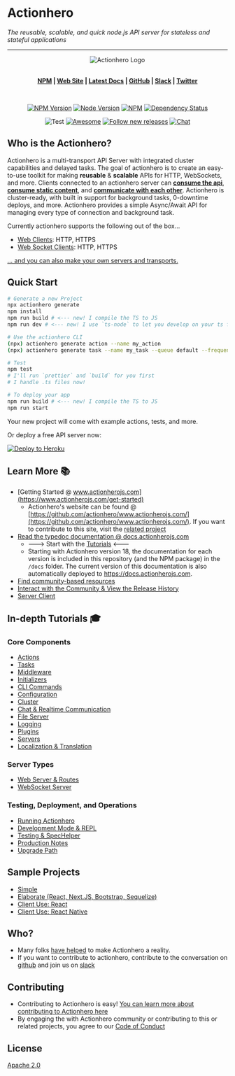 # Actionhero

_The reusable, scalable, and quick node.js API server for stateless and stateful applications_

---

<div align="center">
  <img src="https://raw.github.com/actionhero/actionhero/master/public/logo/actionhero-small.png" alt="Actionhero Logo" />
</div>

<br />

<div align="center" class="topLinks">

**[NPM](https://npmjs.org/package/actionhero) |
[Web Site](https://www.actionherojs.com) |
[Latest Docs](https://docs.actionherojs.com) |
[GitHub](https://github.com/actionhero/actionhero) |
[Slack](https://slack.actionherojs.com) |
[Twitter](https://twitter.com/actionherojs)**

</div>

<br />

<div align="center" class="topBadges">

[![NPM Version](https://img.shields.io/npm/v/actionhero.svg?style=flat-square)](https://www.npmjs.com/package/actionhero)
[![Node Version](https://img.shields.io/node/v/actionhero.svg?style=flat-square)](https://npmjs.org/package/actionhero)
[![NPM](https://img.shields.io/npm/dm/actionhero.svg?style=flat-square)](https://npmjs.org/package/actionhero)
[![Dependency Status](https://david-dm.org/actionhero/actionhero.svg?style=flat-square)](https://david-dm.org/actionhero/actionhero)

![Test](https://github.com/actionhero/actionhero/workflows/Test/badge.svg)
[![Awesome](https://cdn.rawgit.com/sindresorhus/awesome/d7305f38d29fed78fa85652e3a63e154dd8e8829/media/badge.svg)](https://github.com/l0oky/awesome-actionhero)
[![Follow new releases](https://app.releasly.co/assets/badges/badge-green-classic.svg)](https://app.releasly.co/sites/actionhero/actionhero?utm_source=github_badge)
[![Chat](https://slack.actionherojs.com/badge.svg)](http://slack.actionherojs.com)

</div>

## Who is the Actionhero?

Actionhero is a multi-transport API Server with integrated cluster capabilities and delayed tasks. The goal of actionhero is to create an easy-to-use toolkit for making **reusable** & **scalable** APIs for HTTP, WebSockets, and more. Clients connected to an actionhero server can [**consume the api**](https://www.actionherojs.com/tutorials/actions), [**consume static content**](https://www.actionherojs.com/tutorials/file-server), and [**communicate with each other**](https://www.actionherojs.com/tutorials/chat). Actionhero is cluster-ready, with built in support for background tasks, 0-downtime deploys, and more. Actionhero provides a simple Async/Await API for managing every type of connection and background task.

Currently actionhero supports the following out of the box...

- [Web Clients](https://www.actionherojs.com/tutorials/web-server): HTTP, HTTPS
- [Web Socket Clients](https://www.actionherojs.com/tutorials/websocket-server): HTTP, HTTPS

[... and you can also make your own servers and transports.](https://www.actionherojs.com/tutorials/servers)

## Quick Start

```bash
# Generate a new Project
npx actionhero generate
npm install
npm run build # <--- new! I compile the TS to JS
npm run dev # <--- new! I use `ts-node` to let you develop on your ts files without compiling

# Use the actionhero CLI
(npx) actionhero generate action --name my_action
(npx) actionhero generate task --name my_task --queue default --frequency 0

# Test
npm test
# I'll run `prettier` and `build` for you first
# I handle .ts files now!

# To deploy your app
npm run build # <--- new! I compile the TS to JS
npm run start
```

Your new project will come with example actions, tests, and more.

Or deploy a free API server now:

[![Deploy to Heroku](https://www.herokucdn.com/deploy/button.svg)](https://heroku.com/deploy?template=https://github.com/actionhero/actionhero)

## Learn More 📚

- [Getting Started @ www.actionherojs.com](https://www.actionherojs.com/get-started)
  - Actionhero's website can be found @ [https://github.com/actionhero/www.actionherojs.com/](https://github.com/actionhero/www.actionherojs.com/). If you want to contribute to this site, visit the [related project](https://github.com/actionhero/www.actionherojs.com)
- [Read the typedoc documentation @ docs.actionherojs.com](http://docs.actionherojs.com/)
  - ---> Start with the [Tutorials](https://www.actionherojs.com/tutorials) <---
  - Starting with Actionhero version 18, the documentation for each version is included in this repository (and the NPM package) in the `/docs` folder. The current version of this documentation is also automatically deployed to https://docs.actionherojs.com.
- [Find community-based resources](https://github.com/l0oky/awesome-actionhero)
- [Interact with the Community & View the Release History](https://www.actionherojs.com/community)
- [Server Client](https://github.com/actionhero/actionhero-client)

## In-depth Tutorials 🎓

### Core Components

- [Actions](https://www.actionherojs.com/tutorials/actions)
- [Tasks](https://www.actionherojs.com/tutorials/tasks)
- [Middleware](https://www.actionherojs.com/tutorials/middleware)
- [Initializers](https://www.actionherojs.com/tutorials/initializers)
- [CLI Commands](https://www.actionherojs.com/tutorials/cli)
- [Configuration](https://www.actionherojs.com/tutorials/config)
- [Cluster](https://www.actionherojs.com/tutorials/cluster)
- [Chat & Realtime Communication](https://www.actionherojs.com/tutorials/chat)
- [File Server](https://www.actionherojs.com/tutorials/file-server)
- [Logging](https://www.actionherojs.com/tutorials/logging)
- [Plugins](https://www.actionherojs.com/tutorials/plugins)
- [Servers](https://www.actionherojs.com/tutorials/servers)
- [Localization & Translation](https://www.actionherojs.com/tutorials/localization)

### Server Types

- [Web Server & Routes](https://www.actionherojs.com/tutorials/web-server)
- [WebSocket Server](https://www.actionherojs.com/tutorials/websocket-server)

### Testing, Deployment, and Operations

- [Running Actionhero](https://www.actionherojs.com/tutorials/running-actionhero)
- [Development Mode & REPL](https://www.actionherojs.com/tutorials#configuration)
- [Testing & SpecHelper](https://www.actionherojs.com/tutorials/testing)
- [Production Notes](https://www.actionherojs.com/tutorials/production-notes)
- [Upgrade Path](https://www.actionherojs.com/tutorials/upgrade-path)

## Sample Projects

- [Simple](https://github.com/actionhero/actionhero-tutorial)
- [Elaborate (React, Next.JS, Bootstrap, Sequelize)](https://github.com/actionhero/actionhero-chat)
- [Client Use: React](https://github.com/actionhero/actionhero-react-next-chat)
- [Client Use: React Native](https://github.com/actionhero/actionhero-react-native)

## Who?

- Many folks [have helped](https://github.com/actionhero/actionhero/graphs/contributors) to make Actionhero a reality.
- If you want to contribute to actionhero, contribute to the conversation on [github](https://github.com/actionhero/actionhero) and join us on [slack](https://slack.actionherojs.com)

## Contributing

- Contributing to Actionhero is easy! [You can learn more about contributing to Actionhero here](https://github.com/actionhero/actionhero/blob/master/.github/CONTRIBUTING.md)
- By engaging the with Actionhero community or contributing to this or related projects, you agree to our [Code of Conduct](https://github.com/actionhero/actionhero/blob/master/CODE_OF_CONDUCT.md)

## License

[Apache 2.0](https://github.com/actionhero/actionhero/blob/master/LICENSE.txt)
